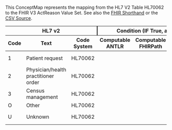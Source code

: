 
This ConceptMap represents the mapping from the HL7 V2 Table HL70062 to the FHIR V3 ActReason Value Set. See also the <a href='https://github.com/HL7/v2-to-fhir/blob/master/tank/Table HL70062 to V3 ActReason.fsh'>FHIR Shorthand</a> or the <a href='https://github.com/HL7/v2-to-fhir/blob/master/mappings/codesystems/HL7 Concept Map_ Event Reason - Sheet1.csv'>CSV Source</a>.
<table class='grid'><thead>
<tr><th colspan='3' style='border-right: 2px solid black;'>HL7 v2</th><th colspan='3' style='border-right: 2px solid black;'>Condition (IF True, args)</th><th colspan='4'>HL7 FHIR</th><th rowspan='2'>Comments</th></tr>
<tr><th>Code</th><th>Text</th><th>Code System</th><th>Computable ANTLR</th><th>Computable FHIRPath</th><th>Narrative</th><th>Code</th><th>Proposed Extension</th><th>Display</th><th>Code System</th></tr></thead>
<tbody>
<tr><td>1</td><td>Patient request</td><td style='border-right: 2px'>HL70062</td><td></td><td></td><td style='border-right: 2px'></td><td>PATRQT</td><td></td><td>patient requested	</td><td><a href='https://hl7.org/fhir/R4/v3/ActReason/cs.html'>http://terminology.hl7.org/CodeSystem/v3-ActReason</a></td><td></td></tr>
<tr><td>2</td><td>Physician/health practitioner order</td><td style='border-right: 2px'>HL70062</td><td></td><td></td><td style='border-right: 2px'></td><td>TREAT</td><td></td><td>treatment</td><td><a href='https://hl7.org/fhir/R4/v3/ActReason/cs.html'>http://terminology.hl7.org/CodeSystem/v3-ActReason</a></td><td></td></tr>
<tr><td>3</td><td>Census management</td><td style='border-right: 2px'>HL70062</td><td></td><td></td><td style='border-right: 2px'></td><td>HOPERAT</td><td></td><td>healthcare operations</td><td><a href='https://hl7.org/fhir/R4/v3/ActReason/cs.html'>http://terminology.hl7.org/CodeSystem/v3-ActReason</a></td><td></td></tr>
<tr><td>O</td><td>Other</td><td style='border-right: 2px'>HL70062</td><td></td><td></td><td style='border-right: 2px'></td><td></td><td></td><td></td><td></td><td></td></tr>
<tr><td>U</td><td>Unknown</td><td style='border-right: 2px'>HL70062</td><td></td><td></td><td style='border-right: 2px'></td><td>unknown</td><td></td><td></td><td><a href='http://terminology.hl7.org/CodeSystem/data-absent-reason.html'>http://terminology.hl7.org/CodeSystem/data-absent-reason</a></td><td></td></tr>
</tbody></table>
